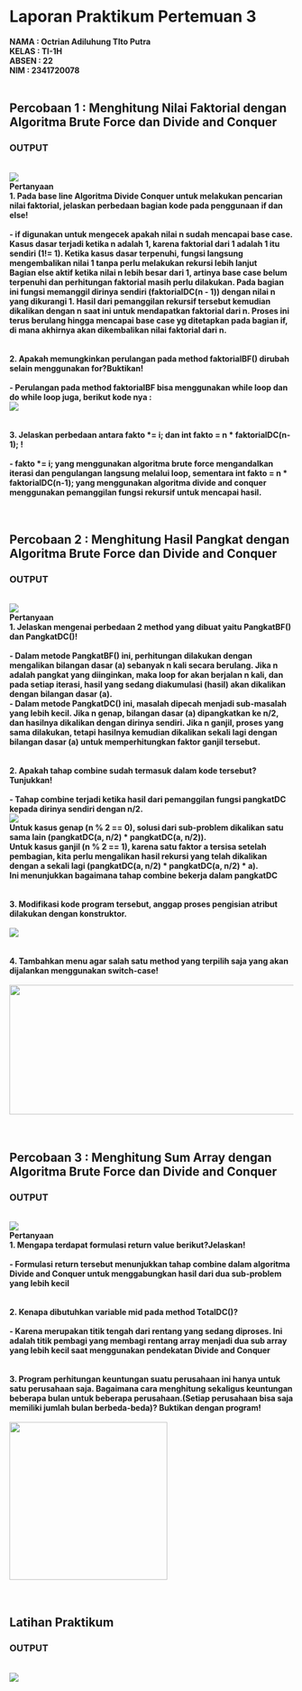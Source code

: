 # Laporan Praktikum Pertemuan 3
<b>NAMA : Octrian Adiluhung TIto Putra<b><br>
<b>KELAS : TI-1H<b><br>
<b>ABSEN : 22<b><br>
<b>NIM : 2341720078<b><br>
<br>

## Percobaan 1 : Menghitung Nilai Faktorial dengan Algoritma Brute Force dan Divide and Conquer
### OUTPUT
<br>
<img src="output1.png">
<br>
Pertanyaan
<br>
1. Pada base line Algoritma Divide Conquer untuk melakukan pencarian nilai faktorial, jelaskan
perbedaan bagian kode pada penggunaan if dan else!
<br><br>
- if digunakan untuk mengecek apakah nilai n sudah mencapai base case. Kasus dasar terjadi ketika n adalah 1, karena faktorial dari 1 adalah 1 itu sendiri (1!= 1). Ketika kasus dasar terpenuhi, fungsi langsung mengembalikan nilai 1 tanpa perlu melakukan rekursi lebih lanjut<br>
Bagian else aktif ketika nilai n lebih besar dari 1, artinya base case belum terpenuhi dan perhitungan faktorial masih perlu dilakukan. Pada bagian ini fungsi memanggil dirinya sendiri (faktorialDC(n - 1)) dengan nilai n yang dikurangi 1. Hasil dari pemanggilan rekursif tersebut kemudian dikalikan dengan n saat ini untuk mendapatkan faktorial dari n. Proses ini terus berulang hingga mencapai base case yg ditetapkan pada bagian if, di mana akhirnya akan dikembalikan nilai faktorial dari n.
<br><br><br>
2. Apakah memungkinkan perulangan pada method faktorialBF() dirubah selain menggunakan
for?Buktikan!
<br><br>
- Perulangan pada method faktorialBF bisa menggunakan while loop dan do while loop juga, berikut kode nya :
<br>
<img src="1.1.png">
<br><br><br>
3. Jelaskan perbedaan antara fakto *= i; dan int fakto = n * faktorialDC(n-1); !
<br><br>
- fakto *= i; yang menggunakan algoritma brute force mengandalkan iterasi dan pengulangan langsung melalui loop, sementara int fakto = n * faktorialDC(n-1); yang menggunakan algoritma divide and conquer menggunakan pemanggilan fungsi rekursif untuk mencapai hasil.
<br><br><br>


## Percobaan 2 : Menghitung Hasil Pangkat dengan Algoritma Brute Force dan Divide and Conquer
### OUTPUT
<br>
<img src="output2.png">
<br>
Pertanyaan
<br>
1. Jelaskan mengenai perbedaan 2 method yang dibuat yaitu PangkatBF() dan PangkatDC()!
<br><br>
- Dalam metode PangkatBF() ini, perhitungan dilakukan dengan mengalikan bilangan dasar (a) sebanyak n kali secara berulang. Jika n adalah pangkat yang diinginkan, maka loop for akan berjalan n kali, dan pada setiap iterasi, hasil yang sedang diakumulasi (hasil) akan dikalikan dengan bilangan dasar (a).
<br>
- Dalam metode PangkatDC() ini, masalah dipecah menjadi sub-masalah yang lebih kecil. Jika n genap, bilangan dasar (a) dipangkatkan ke n/2, dan hasilnya dikalikan dengan dirinya sendiri. Jika n ganjil, proses yang sama dilakukan, tetapi hasilnya kemudian dikalikan sekali lagi dengan bilangan dasar (a) untuk memperhitungkan faktor ganjil tersebut.
<br><br><br>
2. Apakah tahap combine sudah termasuk dalam kode tersebut?Tunjukkan!
<br><br>
- Tahap combine terjadi ketika hasil dari pemanggilan fungsi pangkatDC kepada dirinya sendiri dengan n/2. <br>
<img src="2.1.png">
<br>
Untuk kasus genap (n % 2 == 0), solusi dari sub-problem dikalikan satu sama lain (pangkatDC(a, n/2) * pangkatDC(a, n/2)).<br>
Untuk kasus ganjil (n % 2 == 1), karena satu faktor a tersisa setelah pembagian, kita perlu mengalikan hasil rekursi yang telah dikalikan dengan a sekali lagi (pangkatDC(a, n/2) * pangkatDC(a, n/2) * a).
<br>Ini menunjukkan bagaimana tahap combine bekerja dalam pangkatDC
<br><br><br>
3. Modifikasi kode program tersebut, anggap proses pengisian atribut dilakukan dengan
konstruktor.
<br><br>
<img src="2.2.png">
<br><br><br>
4. Tambahkan menu agar salah satu method yang terpilih saja yang akan dijalankan menggunakan
switch-case!
<br><br>
<img src="2.3.png" height = 230px width = 580px>
<br><br><br>


## Percobaan 3 : Menghitung Sum Array dengan Algoritma Brute Force dan Divide and Conquer
### OUTPUT
<br>
<img src="output3.png">
<br>
Pertanyaan
<br>
1. Mengapa terdapat formulasi return value berikut?Jelaskan!
<br><br>
- Formulasi return tersebut menunjukkan tahap combine dalam algoritma Divide and Conquer untuk menggabungkan hasil dari dua sub-problem yang lebih kecil
<br><br><br>
2. Kenapa dibutuhkan variable mid pada method TotalDC()?
<br><br>
- Karena merupakan titik tengah dari rentang yang sedang diproses. Ini adalah titik pembagi yang membagi rentang array menjadi dua sub array yang lebih kecil saat menggunakan pendekatan Divide and Conquer
<br><br><br>
3. Program perhitungan keuntungan suatu perusahaan ini hanya untuk satu perusahaan saja.
Bagaimana cara menghitung sekaligus keuntungan beberapa bulan untuk beberapa
perusahaan.(Setiap perusahaan bisa saja memiliki jumlah bulan berbeda-beda)? Buktikan
dengan program!
<br><br>
<img src="3.2.png" height = 280px>
<br><br><br>

## Latihan Praktikum
### OUTPUT
<br>
<img src ="prak1.png">
<br>